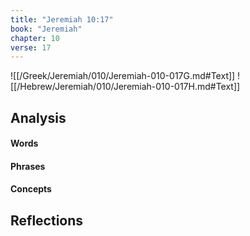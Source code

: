 ```yaml
---
title: "Jeremiah 10:17"
book: "Jeremiah"
chapter: 10
verse: 17
---
```

![[/Greek/Jeremiah/010/Jeremiah-010-017G.md#Text]]
![[/Hebrew/Jeremiah/010/Jeremiah-010-017H.md#Text]]

## Analysis

#### Words

#### Phrases

#### Concepts

## Reflections
